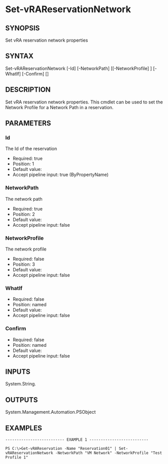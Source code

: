 # Set-vRAReservationNetwork

## SYNOPSIS
    
Set vRA reservation network properties

## SYNTAX
 Set-vRAReservationNetwork [-Id] <String> [-NetworkPath] <String> [[-NetworkProfile] <String>] [-WhatIf] [-Confirm] [<CommonParameters>]    

## DESCRIPTION

Set vRA reservation network properties. This cmdlet can be used to set the Network Profile for a
Network Path in a reservation.

## PARAMETERS


### Id

The Id of the reservation

* Required: true
* Position: 1
* Default value: 
* Accept pipeline input: true (ByPropertyName)

### NetworkPath

The network path

* Required: true
* Position: 2
* Default value: 
* Accept pipeline input: false

### NetworkProfile

The network profile

* Required: false
* Position: 3
* Default value: 
* Accept pipeline input: false

### WhatIf


* Required: false
* Position: named
* Default value: 
* Accept pipeline input: false

### Confirm


* Required: false
* Position: named
* Default value: 
* Accept pipeline input: false

## INPUTS

System.String.

## OUTPUTS

System.Management.Automation.PSObject

## EXAMPLES
```
-------------------------- EXAMPLE 1 --------------------------

PS C:\>Get-vRAReservation -Name "Reservation01" | Set-vRAReservationNetwork -NetworkPath "VM Network" -NetworkProfile "Test Profile 1"
```

